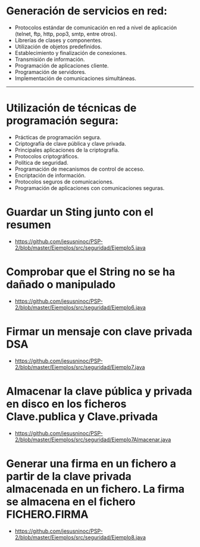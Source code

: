 # Generación de servicios en red:
 -	Protocolos estándar de comunicación en red a nivel de aplicación (telnet, ftp, http, pop3, smtp, entre otros).
 -	Librerías de clases y componentes.
 -	Utilización de objetos predefinidos.
 -	Establecimiento y finalización de conexiones.
 -	Transmisión de información.
 -	Programación de aplicaciones cliente.
 - Programación de servidores.
 -	Implementación de comunicaciones simultáneas.

--------------------

# Utilización de técnicas de programación segura:
 -	Prácticas de programación segura.
 -	Criptografía de clave pública y clave privada.
 -	Principales aplicaciones de la criptografía.
 -	Protocolos criptográficos.
 -	Política de seguridad.
 -	Programación de mecanismos de control de acceso.
 -	Encriptación de información.
 -	Protocolos seguros de comunicaciones.
 -	Programación de aplicaciones con comunicaciones seguras.

# Guardar un Sting junto con el resumen
* https://github.com/jesusninoc/PSP-2/blob/master/Ejemplos/src/seguridad/Ejemplo5.java
# Comprobar que el String no se ha dañado o manipulado
* https://github.com/jesusninoc/PSP-2/blob/master/Ejemplos/src/seguridad/Ejemplo6.java
# Firmar un mensaje con clave privada DSA
* https://github.com/jesusninoc/PSP-2/blob/master/Ejemplos/src/seguridad/Ejemplo7.java
# Almacenar la clave pública y privada en disco en los ficheros Clave.publica y Clave.privada
* https://github.com/jesusninoc/PSP-2/blob/master/Ejemplos/src/seguridad/Ejemplo7Almacenar.java
# Generar una firma en un fichero a partir de la clave privada almacenada en un fichero. La firma se almacena en el fichero FICHERO.FIRMA
* https://github.com/jesusninoc/PSP-2/blob/master/Ejemplos/src/seguridad/Ejemplo8.java
